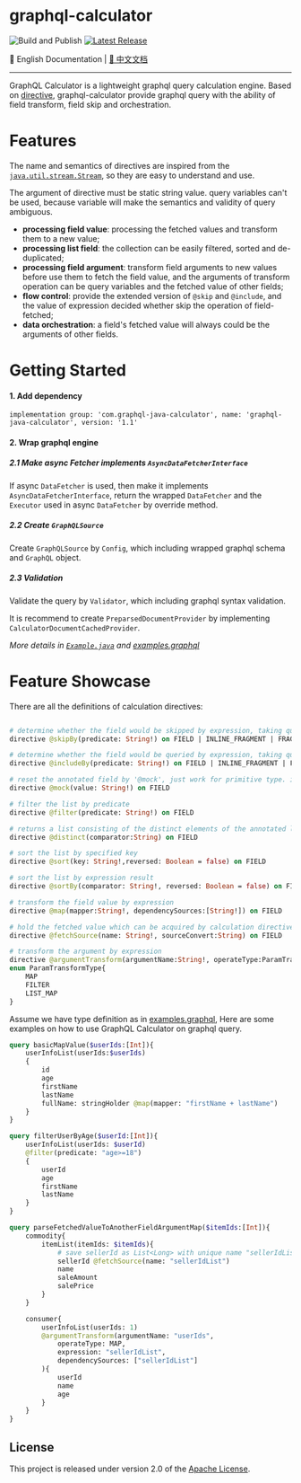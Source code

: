 # graphql-calculator

![Build and Publish](https://github.com/dugenkui03/graphql-java-calculator/workflows/Build%20and%20Publish/badge.svg)
[![Latest Release](https://maven-badges.herokuapp.com/maven-central/com.graphql-java-calculator/graphql-java-calculator/badge.svg)](https://maven-badges.herokuapp.com/maven-central/com.graphql-java-calculator/graphql-java-calculator)

📖 English Documentation | [📖 中文文档](README_ZH.md) 

----------------------------------------

GraphQL Calculator is a lightweight graphql query calculation engine. 
Based on [directive](https://spec.graphql.org/draft/#sec-Language.Directives), graphql-calculator provide graphql query with the ability of field transform, field skip and orchestration.

# Features

The name and semantics of directives are inspired from the [`java.util.stream.Stream`](https://docs.oracle.com/javase/8/docs/api/java/util/stream/Stream.html), so they are easy to understand and use. 

The argument of directive must be static string value. query variables can't be used, because variable will make the semantics and validity of query ambiguous.

- **processing field value**: processing the fetched values and transform them to a new value; 
- **processing list field**: the collection can be easily filtered, sorted and de-duplicated;
- **processing field argument**: transform field arguments to new values before use them to fetch the field value, and the arguments of transform operation can be query variables and the fetched value of other fields;
- **flow control**: provide the extended version of `@skip` and `@include`, and the value of expression decided whether skip the operation of field-fetched;
- **data orchestration**: a field's fetched value will always could be the arguments of other fields.

# Getting Started

#### 1. Add dependency

```
implementation group: 'com.graphql-java-calculator', name: 'graphql-java-calculator', version: '1.1'
```

#### 2. Wrap graphql engine

##### 2.1 Make async Fetcher implements `AsyncDataFetcherInterface`

If async `DataFetcher` is used, then make it implements `AsyncDataFetcherInterface`, 
return the wrapped `DataFetcher` and the `Executor` used in async `DataFetcher` by override method.

##### 2.2 Create `GraphQLSource`

Create `GraphQLSource` by `Config`, which including wrapped graphql schema and `GraphQL` object.


##### 2.3 Validation

Validate the query by `Validator`, which including graphql syntax validation.

It is recommend to create `PreparsedDocumentProvider` by implementing `CalculatorDocumentCachedProvider`.

*More details in [`Example.java`](/src/test/java/calculator/example/Example.java) and [examples.graphql](/src/test/resources/examples.graphql)*

# Feature Showcase

There are all the definitions of calculation directives:
```graphql

# determine whether the field would be skipped by expression, taking query variable as script arguments
directive @skipBy(predicate: String!) on FIELD | INLINE_FRAGMENT | FRAGMENT_SPREAD

# determine whether the field would be queried by expression, taking query variable as script arguments.
directive @includeBy(predicate: String!) on FIELD | INLINE_FRAGMENT | FRAGMENT_SPREAD

# reset the annotated field by '@mock', just work for primitive type. it's easily replaced by '@map(expression)'
directive @mock(value: String!) on FIELD

# filter the list by predicate
directive @filter(predicate: String!) on FIELD

# returns a list consisting of the distinct elements of the annotated list
directive @distinct(comparator:String) on FIELD

# sort the list by specified key
directive @sort(key: String!,reversed: Boolean = false) on FIELD

# sort the list by expression result
directive @sortBy(comparator: String!, reversed: Boolean = false) on FIELD

# transform the field value by expression
directive @map(mapper:String!, dependencySources:[String!]) on FIELD

# hold the fetched value which can be acquired by calculation directives, the name is unique in query.
directive @fetchSource(name: String!, sourceConvert:String) on FIELD

# transform the argument by expression
directive @argumentTransform(argumentName:String!, operateType:ParamTransformType, expression:String, dependencySources:[String!]) repeatable on FIELD
enum ParamTransformType{
    MAP
    FILTER
    LIST_MAP
}
```


Assume we have type definition as in [examples.graphql](/src/test/resources/schema.graphql), 
Here are some examples on how to use GraphQL Calculator on graphql query.

```graphql
query basicMapValue($userIds:[Int]){
    userInfoList(userIds:$userIds)
    {
        id
        age
        firstName
        lastName
        fullName: stringHolder @map(mapper: "firstName + lastName")
    }
}

query filterUserByAge($userId:[Int]){
    userInfoList(userIds: $userId)
    @filter(predicate: "age>=18")
    {
        userId
        age
        firstName
        lastName
    }
}

query parseFetchedValueToAnotherFieldArgumentMap($itemIds:[Int]){
    commodity{
        itemList(itemIds: $itemIds){
            # save sellerId as List<Long> with unique name "sellerIdList"
            sellerId @fetchSource(name: "sellerIdList")
            name
            saleAmount
            salePrice
        }
    }

    consumer{
        userInfoList(userIds: 1)
        @argumentTransform(argumentName: "userIds", 
            operateType: MAP, 
            expression: "sellerIdList", 
            dependencySources: ["sellerIdList"]
        ){
            userId
            name
            age
        }
    }
}
```

## License

This project is released under version 2.0 of the [Apache License](https://www.apache.org/licenses/LICENSE-2.0).
